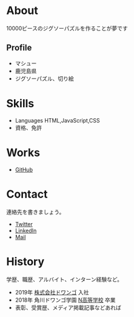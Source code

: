 # About
10000ピースのジグソーパズルを作ることが夢です

## Profile
- マシュー
- 鹿児島県
- ジグソーパズル、切り絵
# Skills

-  Languages HTML,JavaScript,CSS
- 資格、免許

# Works

- [GitHub](https://github.com/mashu2020)

# Contact
連絡先を書きましょう。
- [Twitter](TwitterプロフィールのURL)
- [LinkedIn](LinkedInプロフィールのURL)
- [Mail](mailto:メールアドレス)

# History
学歴、職歴、アルバイト、インターン経験など。
- 2019年 [株式会社ドワンゴ](URL) 入社
- 2018年 角川ドワンゴ学園 [N高等学校](URL) 卒業
- 表彰、受賞歴、メディア掲載記事などあれば
